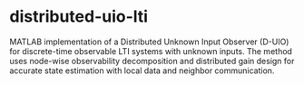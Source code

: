 # distributed-uio-lti
MATLAB implementation of a Distributed Unknown Input Observer (D-UIO) for discrete-time observable LTI systems with unknown inputs. The method uses node-wise observability decomposition and distributed gain design for accurate state estimation with local data and neighbor communication.
